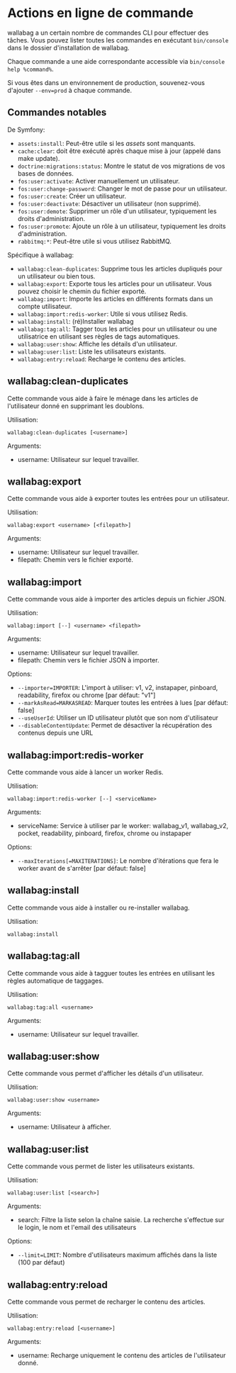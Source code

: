 # Actions en ligne de commande

wallabag a un certain nombre de commandes CLI pour effectuer des tâches.
Vous pouvez lister toutes les commandes en exécutant `bin/console` dans le
dossier d'installation de wallabag.

Chaque commande a une aide correspondante accessible via
`bin/console help %command%`.

<div class="admonition note">

Si vous êtes dans un environnement de production, souvenez-vous
d'ajouter `--env=prod` à chaque commande.

</div>

Commandes notables
------------------

De Symfony:

-   `assets:install`: Peut-être utile si les *assets* sont manquants.
-   `cache:clear`: doit être exécuté après chaque mise à jour (appelé dans make update).
-   `doctrine:migrations:status`: Montre le statut de vos migrations de vos bases de données.
-   `fos:user:activate`: Activer manuellement un utilisateur.
-   `fos:user:change-password`: Changer le mot de passe pour un utilisateur.
-   `fos:user:create`: Créer un utilisateur.
-   `fos:user:deactivate`: Désactiver un utilisateur (non supprimé).
-   `fos:user:demote`: Supprimer un rôle d'un utilisateur, typiquement les droits d'administration.
-   `fos:user:promote`: Ajoute un rôle à un utilisateur, typiquement les droits d'administration.
-   `rabbitmq:*`: Peut-être utile si vous utilisez RabbitMQ.

Spécifique à wallabag:

- `wallabag:clean-duplicates`: Supprime tous les articles dupliqués pour un utilisateur ou bien tous.
- `wallabag:export`: Exporte tous les articles pour un utilisateur. Vous pouvez choisir le chemin du fichier exporté.
- `wallabag:import`: Importe les articles en différents formats dans un compte utilisateur.
- `wallabag:import:redis-worker`: Utile si vous utilisez Redis.
- `wallabag:install`: (ré)Installer wallabag
- `wallabag:tag:all`: Tagger tous les articles pour un utilisateur ou une utilisatrice en utilisant ses règles de tags automatiques.
- `wallabag:user:show`: Affiche les détails d'un utilisateur.
- `wallabag:user:list`: Liste les utilisateurs existants.
- `wallabag:entry:reload`: Recharge le contenu des articles.

wallabag:clean-duplicates
-------------------------

Cette commande vous aide à faire le ménage dans les articles de l'utilisateur donné en supprimant les doublons.

Utilisation:

```
wallabag:clean-duplicates [<username>]
```

Arguments:

 - username: Utilisateur sur lequel travailler.


wallabag:export
---------------

Cette commande vous aide à exporter toutes les entrées pour un utilisateur.

Utilisation:

```
wallabag:export <username> [<filepath>]
```

Arguments:

 - username: Utilisateur sur lequel travailler.
 - filepath: Chemin vers le fichier exporté.


wallabag:import
---------------

Cette commande vous aide à importer des articles depuis un fichier JSON.

Utilisation:

```
wallabag:import [--] <username> <filepath>
```

Arguments:

 - username: Utilisateur sur lequel travailler.
 - filepath: Chemin vers le fichier JSON à importer.

Options:

 - `--importer=IMPORTER`: L'import à utiliser: v1, v2, instapaper, pinboard, readability, firefox ou chrome [par défaut: "v1"]
 - `--markAsRead=MARKASREAD`: Marquer toutes les entrées à lues [par défaut: false]
 - `--useUserId`: Utiliser un ID utilisateur plutôt que son nom d'utilisateur
 - `--disableContentUpdate`: Permet de désactiver la récupération des contenus depuis une URL


wallabag:import:redis-worker
----------------------------

Cette commande vous aide à lancer un worker Redis.

Utilisation:

```
wallabag:import:redis-worker [--] <serviceName>
```

Arguments:

 - serviceName: Service à utiliser par le worker: wallabag_v1, wallabag_v2, pocket, readability, pinboard, firefox, chrome ou instapaper

Options:

 - `--maxIterations[=MAXITERATIONS]`: Le nombre d'itérations que fera le worker avant de s'arrêter [par défaut: false]


wallabag:install
----------------

Cette commande vous aide à installer ou re-installer wallabag.

Utilisation:

```
wallabag:install
```


wallabag:tag:all
----------------

Cette commande vous aide à tagguer toutes les entrées en utilisant les règles automatique de taggages.

Utilisation:

```
wallabag:tag:all <username>
```

Arguments:
 - username: Utilisateur sur lequel travailler.


wallabag:user:show
------------------

Cette commande vous permet d'afficher les détails d'un utilisateur.

Utilisation:

```
wallabag:user:show <username>
```

Arguments:
 - username: Utilisateur à afficher.


wallabag:user:list
------------------

Cette commande vous permet de lister les utilisateurs existants.

Utilisation:

```
wallabag:user:list [<search>]
```

Arguments:
 - search: Filtre la liste selon la chaîne saisie. La recherche s'effectue sur le login, le nom et l'email des utilisateurs

Options:
 - `--limit=LIMIT`: Nombre d'utilisateurs maximum affichés dans la liste (100 par défaut)


wallabag:entry:reload
---------------------

Cette commande vous permet de recharger le contenu des articles.

Utilisation:

```
wallabag:entry:reload [<username>]
```

Arguments:
 - username: Recharge uniquement le contenu des articles de l'utilisateur donné.
